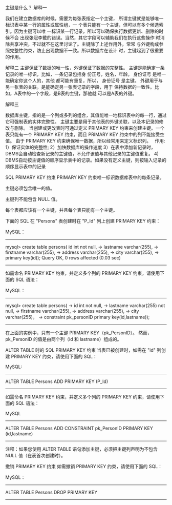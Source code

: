 主键是什么？
解释一

我们在建立数据库的时候，需要为每张表指定一个主键，
所谓主键就是能够唯一标识表中某一行的属性或属性组，一
个表只能有一个主键，但可以有多个候选索引。因为主键可以唯
一标识某一行记录，所以可以确保执行数据更新、删除的时候不会
出现张冠李戴的错误。当然，其它字段可以辅助我们在执行这些操作
时消除共享冲突，不过就不在这里讨论了。主键除了上述作用外，常常
与外键构成参照完整性约束，防止出现数据不一致。所以数据库在设计
时，主键起到了很重要的作用。

解释二
主键保证了数据的唯一性，外键保证了数据的完整性。
主键是能确定一条记录的唯一标识，比如，一条记录包括身
份正号，姓名，年龄。 身份证号 是唯一能确定你这个人的，其他
都可能有重复，所以， 身份证号 是主键。
外键用于与另一张表的关联。是能确定另一张表记录的字段，用于
保持数据的一致性。比如，A表中的一个字段，是B表的主键，那他就
可以是A表的外键。

解释三

数据库主键，指的是一个列或多列的组合，其值能唯一地标识表中的每一行，通过它可强制表的实体完整性。
主键主要是用于其他表的外键关联，以及本记录的修改与删除。
当创建或更改表时可通过定义 PRIMARY KEY 约束来创建主键。一个表只能有一个 PRIMARY KEY 约束，而且 PRIMARY KEY 约束中的列不能接受空值。
由于 PRIMARY KEY 约束确保唯一数据，所以经常用来定义标识列。
 
作用:
1）保证实体的完整性;
2）加快数据库的操作速度
3）在表中添加新记录时，DBMS会自动检查新记录的主键值，不允许该值与其他记录的主键值重复。
4) DBMS自动按主键值的顺序显示表中的记录。如果没有定义主键，则按输入记录的顺序显示表中的记录

SQL PRIMARY KEY 约束
PRIMARY KEY 约束唯一标识数据库表中的每条记录。

主键必须包含唯一的值。

主键列不能包含 NULL 值。

每个表都应该有一个主键，并且每个表只能有一个主键。

下面的 SQL 在 "Persons" 表创建时在 "P_Id" 列上创建 PRIMARY KEY 约束：

MySQL：
****************************************************
mysql> create table persons( id int not null, 
    -> lastname varchar(255),
    -> firstname varchar(255),
    -> address varchar(255),
    -> city varchar(255),
    -> primary key(id));
Query OK, 0 rows affected (0.03 sec)

****************************************************

如需命名 PRIMARY KEY 约束，并定义多个列的 PRIMARY KEY 约束，请使用下面的 SQL 语法：

MySQL：
****************************************************
mysql> create table persons(
    -> id int not null,
    -> lastname varchar(255) not null,
    -> firstname varchar(255),
    -> address varchar(255),
    -> city varchar(255)，
    -> constraint pk_personID primary key(id,lastname));
****************************************************
在上面的实例中，只有一个主键 PRIMARY KEY（pk_PersonID）。
然而，pk_PersonID 的值是由两个列（id 和 lastname）组成的。

ALTER TABLE 时的 SQL PRIMARY KEY 约束
当表已被创建时，如需在 "id" 列创建 PRIMARY KEY 约束，请使用下面的 SQL：

MySQL:
****************************************************
ALTER TABLE Persons
ADD PRIMARY KEY (P_Id)
****************************************************
如需命名 PRIMARY KEY 约束，并定义多个列的 PRIMARY KEY 约束，请使用下面的 SQL 语法：

MySQL
****************************************************
ALTER TABLE Persons
ADD CONSTRAINT pk_PersonID PRIMARY KEY (id,lastname)
****************************************************
注释：如果您使用 ALTER TABLE 语句添加主键，必须把主键列声明为不包含 NULL 值（在表首次创建时）。

撤销 PRIMARY KEY 约束
如需撤销 PRIMARY KEY 约束，请使用下面的 SQL：

MySQL：
****************************************************
ALTER TABLE Persons
DROP PRIMARY KEY
****************************************************
